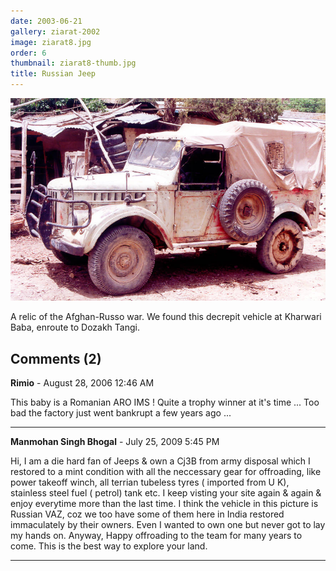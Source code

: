 ```yaml
---
date: 2003-06-21
gallery: ziarat-2002
image: ziarat8.jpg
order: 6
thumbnail: ziarat8-thumb.jpg
title: Russian Jeep
---
```


![Russian Jeep](./ziarat8.jpg)

A relic of the Afghan-Russo war. We found this decrepit vehicle at Kharwari Baba, enroute to Dozakh Tangi.

<div id="comments">

## Comments (2)

**Rimio** - August 28, 2006 12:46 AM

This baby is a Romanian ARO IMS ! Quite a trophy winner at it's time ... Too bad the factory just went bankrupt a few years ago ...

---

**Manmohan Singh Bhogal** - July 25, 2009  5:45 PM

Hi, I am a die hard fan of Jeeps & own a Cj3B from army disposal which I restored to a mint condition with all the neccessary gear for offroading, like power takeoff winch, all terrian tubeless tyres ( imported from U K), stainless steel fuel ( petrol) tank etc. I keep visting your site again & again & enjoy everytime more than the last time. I think the vehicle in this picture is Russian VAZ, coz we too have some of them here in India restored immaculately by their owners. Even I wanted to own one but never got to lay my hands on. Anyway, Happy offroading to the team for many years to come. This is the best way to explore your land.

---

</div>